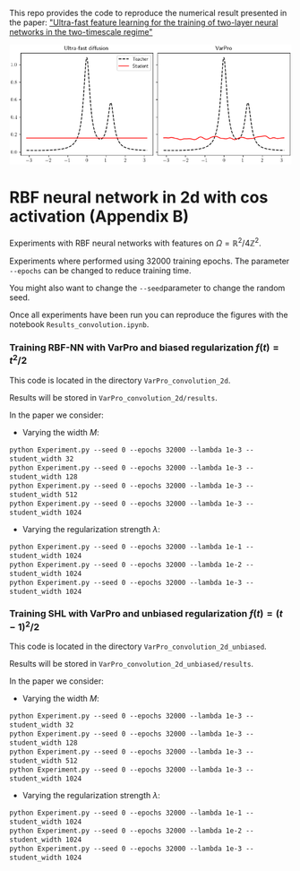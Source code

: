 This repo provides the code to reproduce the numerical result presented in the paper:
["Ultra-fast feature learning for the training of two-layer neural networks in the two-timescale regime"](https://arxiv.org/abs/2504.18208)

![](diffusion_animation.gif)

# RBF neural network in 2d with cos activation (Appendix B)
Experiments with RBF neural networks with features on $\Omega = \mathbb{R}^2/ 4 \mathbb{Z}^2$.

Experiments where performed using 32000 training epochs. The parameter `--epochs` can be changed to reduce training time.

You might also want to change the `--seed`parameter to change the random seed.

Once all experiments have been run you can reproduce the figures with the notebook `Results_convolution.ipynb`.

### Training RBF-NN with VarPro and biased regularization $f(t) = t^2/2$
This code is located in the directory `VarPro_convolution_2d`.

Results will be stored in `VarPro_convolution_2d/results`.

In the paper we consider:

* Varying the width $M$:

```
python Experiment.py --seed 0 --epochs 32000 --lambda 1e-3 --student_width 32
python Experiment.py --seed 0 --epochs 32000 --lambda 1e-3 --student_width 128
python Experiment.py --seed 0 --epochs 32000 --lambda 1e-3 --student_width 512
python Experiment.py --seed 0 --epochs 32000 --lambda 1e-3 --student_width 1024
```

* Varying the regularization strength $\lambda$:

```
python Experiment.py --seed 0 --epochs 32000 --lambda 1e-1 --student_width 1024
python Experiment.py --seed 0 --epochs 32000 --lambda 1e-2 --student_width 1024
python Experiment.py --seed 0 --epochs 32000 --lambda 1e-3 --student_width 1024
```

### Training SHL with VarPro and unbiased regularization $f(t) = (t-1)^2/2$
This code is located in the directory `VarPro_convolution_2d_unbiased`.

Results will be stored in `VarPro_convolution_2d_unbiased/results`.

In the paper we consider:

* Varying the width $M$:
 
```
python Experiment.py --seed 0 --epochs 32000 --lambda 1e-3 --student_width 32
python Experiment.py --seed 0 --epochs 32000 --lambda 1e-3 --student_width 128
python Experiment.py --seed 0 --epochs 32000 --lambda 1e-3 --student_width 512
python Experiment.py --seed 0 --epochs 32000 --lambda 1e-3 --student_width 1024
```

* Varying the regularization strength $\lambda$:

```
python Experiment.py --seed 0 --epochs 32000 --lambda 1e-1 --student_width 1024
python Experiment.py --seed 0 --epochs 32000 --lambda 1e-2 --student_width 1024
python Experiment.py --seed 0 --epochs 32000 --lambda 1e-3 --student_width 1024
```



